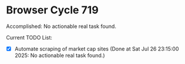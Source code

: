 # Browser Cycle 719

Accomplished: No actionable real task found.

Current TODO List:

- [x] Automate scraping of market cap sites  (Done at Sat Jul 26 23:15:00 2025: No actionable real task found.)
